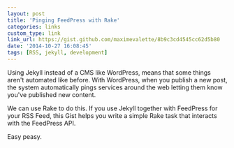 ```yaml
---
layout: post
title: 'Pinging FeedPress with Rake'
categories: links
custom_type: link
link_url: https://gist.github.com/maximevalette/8b9c3cd4545cc62d5b80
date: '2014-10-27 16:08:45'
tags: [RSS, jekyll, development]
---
```

Using Jekyll instead of a CMS like WordPress, means that some things aren't automated like before. With WordPress, when you publish a new post, the system automatically pings services around the web letting them know you've published new content.

We can use Rake to do this. If you use Jekyll together with FeedPress for your RSS Feed, this Gist helps you write a simple Rake task that interacts with the FeedPress API.

Easy peasy.
